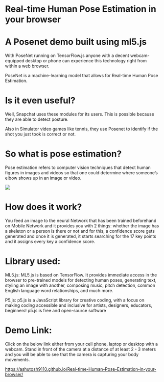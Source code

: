 # Real-time Human Pose Estimation in your browser

# A Posenet demo built using ml5.js 

With PoseNet running on TensorFlow.js anyone with a decent webcam-equipped desktop or phone can experience this technology right from within a web browser.

PoseNet is a machine-learning model that allows for Real-time Human Pose Estimation.

# Is it even useful?

Well, Snapchat uses these modules for its users. This is possible because they are able to detect posture. 

Also in Simulator video games like tennis, they use Posenet to identify if the shot you just took is correct or not.

# So what is pose estimation?

Pose estimation refers to computer vision techniques that detect human figures in images and videos so that one could determine where someone’s elbow shows up in an image or video.


![](https://github.com/Ashutosh9110/posenet_ml5js/blob/main/1.gif) 

# How does it work?

You feed an image to the neural Network that has been trained beforehand on Mobile Network and it provides you with 2 things: whether the 
image has a skeleton or a person is there or not and for this, a confidence score gets generated and once it is generated, it starts searching
for the 17 key points and it assigns every key a confidence score.

# Library used:

ML5.js:  ML5.js is based on TensorFlow. It provides immediate access in the browser to pre-trained models for detecting human poses, generating text, styling an image with another, composing music, pitch detection, common English language word relationships, and much more.

P5.js: p5.js is a JavaScript library for creative coding, with a focus on making coding accessible and inclusive for artists, designers, educators, beginners! p5.js is free and open-source software

# Demo Link: 

Click on the below link either from your cell phone, laptop or desktop with a webcam. Stand in front of the camera at a distance of at least 2 - 3 meters and you will be able to see that the camera is capturing your body movements.

https://ashutosh9110.github.io/Real-time-Human-Pose-Estimation-in-your-browser/
